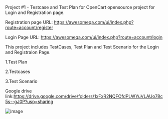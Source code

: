 

Project #1 - Testcase and Test Plan for OpenCart opensource project for Login and Registration page.

Registration page URL: https://awesomeqa.com/ui/index.php?route=account/register

Login Page URL: https://awesomeqa.com/ui/index.php?route=account/login

This project includes TestCases, Test Plan and Test Scenario for the Login and Registraion Page.

1.Test Plan

2.Testcases

3.Test Scenario

Google drive link:https://drive.google.com/drive/folders/1xFxR2NQFOfdPLWYuVLAUo78c5s--gJ0P?usp=sharing

![image](https://github.com/snehagillella/SoftwareTestingProject-Manual/assets/105377141/0460f918-ce40-4c65-a7ff-e6c8d50518c3)




